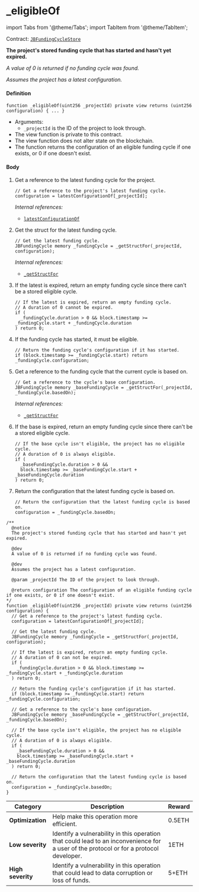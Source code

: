 # _eligibleOf

import Tabs from '@theme/Tabs';
import TabItem from '@theme/TabItem';

Contract: [`JBFundingCycleStore`](/docs/v4/deprecated/v2/contracts/jbfundingcyclestore/README.md)​

<Tabs>
<TabItem value="Step by step" label="Step by step">

**The project's stored funding cycle that has started and hasn't yet expired.**

_A value of 0 is returned if no funding cycle was found._

_Assumes the project has a latest configuration._

#### Definition

```
function _eligibleOf(uint256 _projectId) private view returns (uint256 configuration) { ... }
```

* Arguments:
  * `_projectId` is the ID of the project to look through.
* The view function is private to this contract.
* The view function does not alter state on the blockchain.
* The function returns the configuration of an eligible funding cycle if one exists, or 0 if one doesn't exist.

#### Body

1.  Get a reference to the latest funding cycle for the project.

    ```
    // Get a reference to the project's latest funding cycle.
    configuration = latestConfigurationOf[_projectId];
    ```

    _Internal references:_

    * [`latestConfigurationOf`](/docs/v4/deprecated/v2/contracts/jbfundingcyclestore/properties/latestconfigurationof.md)
2.  Get the struct for the latest funding cycle.

    ```
    // Get the latest funding cycle.
    JBFundingCycle memory _fundingCycle = _getStructFor(_projectId, configuration);
    ```

    _Internal references:_

    * [`_getStructFor`](/docs/v4/deprecated/v2/contracts/jbfundingcyclestore/read/-_getstructfor.md)
3.  If the latest is expired, return an empty funding cycle since there can't be a stored eligible cycle.

    ```
    // If the latest is expired, return an empty funding cycle.
    // A duration of 0 cannot be expired.
    if (
      _fundingCycle.duration > 0 && block.timestamp >= _fundingCycle.start + _fundingCycle.duration
    ) return 0;
    ```
4.  If the funding cycle has started, it must be eligible.

    ```
    // Return the funding cycle's configuration if it has started.
    if (block.timestamp >= _fundingCycle.start) return _fundingCycle.configuration;
    ```
5.  Get a reference to the funding cycle that the current cycle is based on.

    ```
    // Get a reference to the cycle's base configuration.
    JBFundingCycle memory _baseFundingCycle = _getStructFor(_projectId, _fundingCycle.basedOn);
    ```

    _Internal references:_

    * [`_getStructFor`](/docs/v4/deprecated/v2/contracts/jbfundingcyclestore/read/-_getstructfor.md)
6.  If the base is expired, return an empty funding cycle since there can't be a stored eligible cycle.

    ```
    // If the base cycle isn't eligible, the project has no eligible cycle.
    // A duration of 0 is always eligible.
    if (
      _baseFundingCycle.duration > 0 &&
      block.timestamp >= _baseFundingCycle.start + _baseFundingCycle.duration
    ) return 0;
    ```
7.  Return the configuration that the latest funding cycle is based on.

    ```
    // Return the configuration that the latest funding cycle is based on.
    configuration = _fundingCycle.basedOn;
    ```

</TabItem>

<TabItem value="Code" label="Code">

```
/**
  @notice
  The project's stored funding cycle that has started and hasn't yet expired.

  @dev
  A value of 0 is returned if no funding cycle was found.

  @dev
  Assumes the project has a latest configuration.

  @param _projectId The ID of the project to look through.

  @return configuration The configuration of an eligible funding cycle if one exists, or 0 if one doesn't exist.
*/
function _eligibleOf(uint256 _projectId) private view returns (uint256 configuration) {
  // Get a reference to the project's latest funding cycle.
  configuration = latestConfigurationOf[_projectId];

  // Get the latest funding cycle.
  JBFundingCycle memory _fundingCycle = _getStructFor(_projectId, configuration);

  // If the latest is expired, return an empty funding cycle.
  // A duration of 0 can not be expired.
  if (
    _fundingCycle.duration > 0 && block.timestamp >= _fundingCycle.start + _fundingCycle.duration
  ) return 0;

  // Return the funding cycle's configuration if it has started.
  if (block.timestamp >= _fundingCycle.start) return _fundingCycle.configuration;

  // Get a reference to the cycle's base configuration.
  JBFundingCycle memory _baseFundingCycle = _getStructFor(_projectId, _fundingCycle.basedOn);

  // If the base cycle isn't eligible, the project has no eligible cycle.
  // A duration of 0 is always eligible.
  if (
    _baseFundingCycle.duration > 0 &&
    block.timestamp >= _baseFundingCycle.start + _baseFundingCycle.duration
  ) return 0;

  // Return the configuration that the latest funding cycle is based on.
  configuration = _fundingCycle.basedOn;
}
```

</TabItem>

<TabItem value="Bug bounty" label="Bug bounty">

| Category          | Description                                                                                                                            | Reward |
| ----------------- | -------------------------------------------------------------------------------------------------------------------------------------- | ------ |
| **Optimization**  | Help make this operation more efficient.                                                                                               | 0.5ETH |
| **Low severity**  | Identify a vulnerability in this operation that could lead to an inconvenience for a user of the protocol or for a protocol developer. | 1ETH   |
| **High severity** | Identify a vulnerability in this operation that could lead to data corruption or loss of funds.                                        | 5+ETH  |

</TabItem>
</Tabs>
